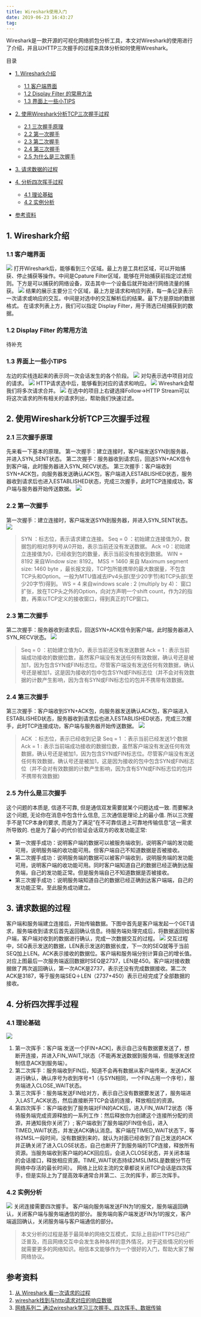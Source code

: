 ```yaml
---
title: Wireshark使用入门
date: 2019-06-23 16:43:27
tag: 
---
```


Wireshark是一款开源的可视化网络抓包分析工具，本文对Wireshark的使用进行了介绍，并且以HTTP三次握手的过程来具体分析如何使用Wireshark。

<!-- more -->

目录

* [1. Wireshark介绍](#1-wireshark介绍)
  * [1.1 客户端界面](#11-客户端界面)
  * [1.2 Display Filter 的常用方法](#12-display-filter-的常用方法)
  * [1.3 界面上一些小TIPS](#13-界面上一些小tips)

* [2. 使用Wireshark分析TCP三次握手过程](#2-使用wireshark分析tcp三次握手过程)
  * [2.1 三次握手原理](#21-三次握手原理)
  * [2.2 第一次握手](#22-第一次握手)
  * [2.3 第二次握手](#23-第二次握手)
  * [2.4 第三次握手](#24-第三次握手)
  * [2.5 为什么是三次握手](#25-为什么是三次握手)

* [3. 请求数据的过程](#3-请求数据的过程)
* [4. 分析四次挥手过程](#4-分析四次挥手过程)
  * [4.1 理论基础](#41-理论基础)
  * [4.2 实例分析](#42-实例分析)

* [参考资料](#参考资料)



## 1. Wireshark介绍

### 1.1 客户端界面
![](2019-06-23-wireshark_tcp_http/39469-20190623164341744-1675801967.png)
打开Wireshark后，能够看到三个区域。最上方是工具栏区域，可以开始捕获、停止捕获等操作。中间是Cpature Filter区域，能够在开始捕获前指定过滤规则。下方是可以捕获的网络设备，双击其中一个设备后就开始进行网络流量的捕获。
![](2019-06-23-wireshark_tcp_http/39469-20190623164405118-1187167593.png)
结果的展示主要分三个区域，最上方是请求和响应列表，每一条记录表示一次请求或响应的交互。中间是对选中的交互解析后的结果。最下方是原始的数据格式。
在请求列表上方，我们可以指定 Display Filter，用于筛选已经捕获到的数据。

### 1.2 Display Filter 的常用方法
待补充

### 1.3 界面上一些小TIPS
左边的实线连起来的表示同一次会话发生的各个阶段。
![](2019-06-23-wireshark_tcp_http/39469-20190623164445658-1001676679.png)
对勾表示选中项目对应的请求。
![](2019-06-23-wireshark_tcp_http/39469-20190623164525930-937728395.png)
HTTP请求选中后，能够看到对应的请求和响应。
![](2019-06-23-wireshark_tcp_http/39469-20190623164542934-609310321.png)
Wireshark会帮我们将多次请求合并。
![](2019-06-23-wireshark_tcp_http/39469-20190623164559288-259932833.png)
在选中的项目上右键选择Follow->HTTP Stream可以将这次请求的所有相关的请求列出，帮助我们快速过滤。

## 2. 使用Wireshark分析TCP三次握手过程

### 2.1 三次握手原理
先来看一下基本的原理。
第一次握手：建立连接时，客户端发送SYN到服务器，并进入SYN_SENT状态。
第二次握手：服务器收到请求后，回送SYN+ACK信令到客户端，此时服务器进入SYN_RECV状态。
第三次握手：客户端收到SYN+ACK包，向服务器发送确认ACK包，客户端进入ESTABLISHED状态，服务器收到请求后也进入ESTABLISHED状态，完成三次握手，此时TCP连接成功，客户端与服务器开始传送数据。
![](2019-06-23-wireshark_tcp_http/39469-20190623164716586-1129658078.png)

### 2.2 第一次握手
第一次握手：建立连接时，客户端发送SYN到服务器，并进入SYN_SENT状态。
![](2019-06-23-wireshark_tcp_http/39469-20190623164745118-1762839127.png)
> SYN ：标志位，表示请求建立连接。
Seq = 0 ：初始建立连接值为0，数据包的相对序列号从0开始，表示当前还没有发送数据。
Ack =0：初始建立连接值为0，已经收到包的数量，表示当前没有接收到数据。
WIN = 8192 来自Window size: 8192。
MSS = 1460 来自 Maximum segment size: 1460 byte ，最长报文段，TCP包所能携带的最大数据量，不包含TCP头和Option。一般为MTU值减去IPv4头部(至少20字节)和TCP头部(至少20字节)得到。
WS = 4 来自windows scale : 2 (multiply by 4)： 窗口扩张，放在TCP头之外的Option，向对方声明一个shift count，作为2的指数，再乘以TCP定义的接收窗口，得到真正的TCP窗口。


### 2.3 第二次握手
第二次握手：服务器收到请求后，回送SYN+ACK信令到客户端，此时服务器进入SYN_RECV状态。
![](2019-06-23-wireshark_tcp_http/39469-20190623164804092-1996445194.png)
> Seq = 0 ：初始建立值为0，表示当前还没有发送数据
Ack = 1 : 表示当前端成功接收的数据位数，虽然客户端没有发送任何有效数据，确认号还是被加1，因为包含SYN或FIN标志位。尽管客户端没有发送任何有效数据，确认号还是被加1，这是因为接收的包中包含SYN或FIN标志位（并不会对有效数据的计数产生影响，因为含有SYN或FIN标志位的包并不携带有效数据。


### 2.4 第三次握手
第三次握手：客户端收到SYN+ACK包，向服务器发送确认ACK包，客户端进入ESTABLISHED状态，服务器收到请求后也进入ESTABLISHED状态，完成三次握手，此时TCP连接成功，客户端与服务器开始传送数据。
![](2019-06-23-wireshark_tcp_http/39469-20190623164821126-325502215.png)
> ACK ：标志位，表示已经收到记录
Seq = 1 ：表示当前已经发送1个数据
Ack = 1 : 表示当前端成功接收的数据位数，虽然客户端没有发送任何有效数据，确认号还是被加1，因为包含SYN或FIN标志位。尽管客户端没有发送任何有效数据，确认号还是被加1，这是因为接收的包中包含SYN或FIN标志位（并不会对有效数据的计数产生影响，因为含有SYN或FIN标志位的包并不携带有效数据)


### 2.5 为什么是三次握手
这个问题的本质是, 信道不可靠, 但是通信双发需要就某个问题达成一致. 而要解决这个问题, 无论你在消息中包含什么信息, 三次通信是理论上的最小值. 所以三次握手不是TCP本身的要求, 而是为了满足”在不可靠信道上可靠地传输信息”这一需求所导致的.
也是为了最小的代价验证会话双方的收发功能正常:

* 第一次握手成功：说明客户端的数据可以被服务端收到，说明客户端的发功能可用，说明服务端的收功能可用。但客户端自己不知道数据是否被接收。
* 第二次握手成功：说明服务端的数据可以被客户端收到，说明服务端的发功能可用，说明客户端的收功能可用。同时客户端知道自己的数据已经正确到达服务端，自己的发功能正常。但是服务端自己不知道数据是否被接收。
* 第三次握手成功：说明服务端知道自己的数据已经正确到达客户端端，自己的发功能正常。至此服务成功建立。

## 3. 请求数据的过程
客户端和服务端建立连接后，开始传输数据。下图中首先是客户端发起一个GET请求，服务端收到请求后首先返回确认信息。待服务端处理完成后，将数据返回给客户端，客户端对收到的数据进行确认，完成一次数据交互的过程。
![](2019-06-23-wireshark_tcp_http/39469-20190623164841260-2073101580.png)
交互过程中，SEQ表示发送的数据，LEN表示发送的数据长度，下一次的SEQ就等于当前SEQ加上LEN。ACK表示接收的数据位。客户端和服务端分别计算自己的增长值。对应上图最后一次服务端返回数据时SEQ是2737，LEN是450。客户端对接收数据做了两次返回确认，第一次ACK是2737，表示还没有完成数据接收。第二次ACK是3187，等于服务端SEQ＋LEN（2737+450）表示已经完成了全部数据的接收。

## 4. 分析四次挥手过程

### 4.1 理论基础
![](2019-06-23-wireshark_tcp_http/39469-20190623164916812-262875897.png)

1. 第一次挥手：客户端 发送一个[FIN+ACK]，表示自己没有数据要发送了，想断开连接，并进入FIN_WAIT_1状态（不能再发送数据到服务端，但能够发送控制信息ACK到服务端）。
2. 第二次挥手：服务端收到FIN后，知道不会再有数据从客户端传来，发送ACK进行确认，确认序号为收到序号+1（与SYN相同，一个FIN占用一个序号），服务端进入CLOSE_WAIT状态。
3. 第三次挥手：服务端发送FIN给对方，表示自己没有数据要发送了，服务端进入LAST_ACK状态，然后直接断开TCP会话的连接，释放相应的资源。
4. 第四次挥手：客户端收到了服务端对FIN的ACK后，进入FIN_WAIT2状态（等待服务端完成资源释放的一系列工作：然后释放你为创建这个连接所分配的资源，并通知我你关闭了）; 客户端收到了服务端的FIN信令后，进入TIMED_WAIT状态，并发送ACK确认消息。客户端在TIMED_WAIT状态下，等待2MSL一段时间，没有数据到来的，就认为对面已经收到了自己发送的ACK并正确关闭了进入CLOSE状态，自己也断开了到服务端的TCP连接，释放所有资源。当服务端收到客户端的ACK回应后，会进入CLOSE状态，并关闭本端的会话接口，释放相应资源。TIME_WAIT状态持续2MSL(MSL是数据分节在网络中存活的最长时间）。
网络上比较主流的文章都说关闭TCP会话是四次挥手，但是实际上为了提高效率通常合并第二、三次的挥手，即三次挥手。

### 4.2 实例分析
![](2019-06-23-wireshark_tcp_http/39469-20190623164937872-136901119.png)
关闭连接需要四次握手。
客户端向服务端发送FIN为1的报文，服务端返回确认，关闭客户端与服务端通信的部分。
服务端向客户端发送FIN为1的报文，客户端返回确认，关闭服务端与客户端通信的部分。
> 本文分析的过程是基于最简单的网络交互模式，实际上目前HTTPS已经广泛普及，而且网络交互中会发生各种各样的意外情况，对于这些情况的分析就需要更多的网络知识。相信本文能够作为一个很好的入门，帮助大家了解网络协议。

## 参考资料

1. [从 Wireshark 看一次请求的过程](https://segmentfault.com/a/1190000014210812)
2. [wireshark找到与http请求对应的响应数据](https://blog.csdn.net/buyaore_wo/article/details/69787715)
3. [网络系列二 通过wireshark学习三次握手、四次挥手、数据传输](https://blog.csdn.net/hry2015/article/details/79006671)












